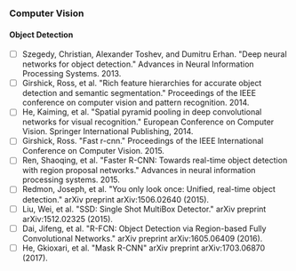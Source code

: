 ### Computer Vision
#### Object Detection
- [ ] Szegedy, Christian, Alexander Toshev, and Dumitru Erhan. "Deep neural networks for object detection." Advances in Neural Information Processing Systems. 2013.
- [ ] Girshick, Ross, et al. "Rich feature hierarchies for accurate object detection and semantic segmentation." Proceedings of the IEEE conference on computer vision and pattern recognition. 2014.
- [ ] He, Kaiming, et al. "Spatial pyramid pooling in deep convolutional networks for visual recognition." European Conference on Computer Vision. Springer International Publishing, 2014.
- [ ] Girshick, Ross. "Fast r-cnn." Proceedings of the IEEE International Conference on Computer Vision. 2015.
- [ ] Ren, Shaoqing, et al. "Faster R-CNN: Towards real-time object detection with region proposal networks." Advances in neural information processing systems. 2015.
- [ ] Redmon, Joseph, et al. "You only look once: Unified, real-time object detection." arXiv preprint arXiv:1506.02640 (2015).
- [ ] Liu, Wei, et al. "SSD: Single Shot MultiBox Detector." arXiv preprint arXiv:1512.02325 (2015).
- [ ] Dai, Jifeng, et al. "R-FCN: Object Detection via Region-based Fully Convolutional Networks." arXiv preprint arXiv:1605.06409 (2016).
- [ ] He, Gkioxari, et al. "Mask R-CNN" arXiv preprint arXiv:1703.06870 (2017).